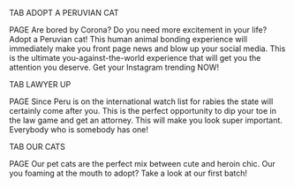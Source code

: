 TAB
ADOPT A PERUVIAN CAT

PAGE
Are bored by Corona? Do you need more excitement in your life? Adopt a Peruvian cat! This human animal bonding experience will immediately make you front page news and blow up your social media. This is the ultimate you-against-the-world experience that will get you the attention you deserve. Get your Instagram trending NOW!

TAB
LAWYER UP

PAGE
Since Peru is on the international watch list for rabies the state will certainly come after you. This is the perfect opportunity to dip your toe in the law game and get an attorney. This will make you look super important. Everybody who is somebody has one! 

TAB
OUR CATS

PAGE
Our pet cats are the perfect mix between cute and heroin chic. Our you foaming at the mouth to adopt? Take a look at our first batch!
